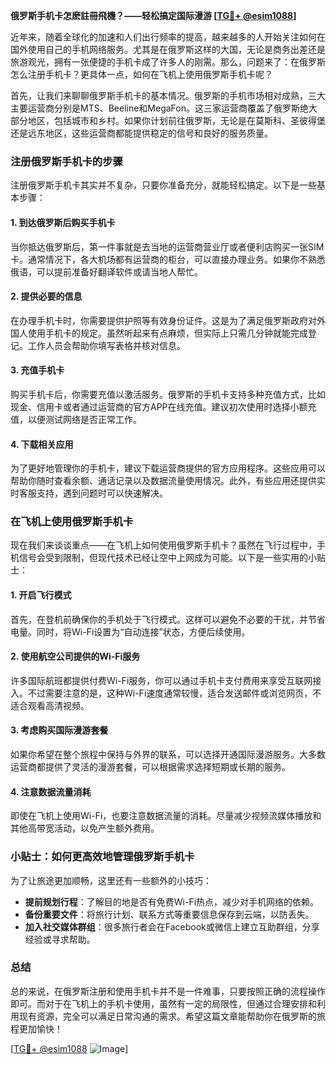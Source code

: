 **俄罗斯手机卡怎麽註冊飛機？——轻松搞定国际漫游 [[TG💪+ @esim1088](https://t.me/s/esim1088)]**

近年来，随着全球化的加速和人们出行频率的提高，越来越多的人开始关注如何在国外使用自己的手机网络服务。尤其是在俄罗斯这样的大国，无论是商务出差还是旅游观光，拥有一张便捷的手机卡成了许多人的刚需。那么，问题来了：在俄罗斯怎么注册手机卡？更具体一点，如何在飞机上使用俄罗斯手机卡呢？

首先，让我们来聊聊俄罗斯手机卡的基本情况。俄罗斯的手机市场相对成熟，三大主要运营商分别是MTS、Beeline和MegaFon。这三家运营商覆盖了俄罗斯绝大部分地区，包括城市和乡村。如果你计划前往俄罗斯，无论是在莫斯科、圣彼得堡还是远东地区，这些运营商都能提供稳定的信号和良好的服务质量。

### 注册俄罗斯手机卡的步骤

注册俄罗斯手机卡其实并不复杂，只要你准备充分，就能轻松搞定。以下是一些基本步骤：

#### 1. 到达俄罗斯后购买手机卡
当你抵达俄罗斯后，第一件事就是去当地的运营商营业厅或者便利店购买一张SIM卡。通常情况下，各大机场都有运营商的柜台，可以直接办理业务。如果你不熟悉俄语，可以提前准备好翻译软件或请当地人帮忙。

#### 2. 提供必要的信息
在办理手机卡时，你需要提供护照等有效身份证件。这是为了满足俄罗斯政府对外国人使用手机卡的规定。虽然听起来有点麻烦，但实际上只需几分钟就能完成登记。工作人员会帮助你填写表格并核对信息。

#### 3. 充值手机卡
购买手机卡后，你需要充值以激活服务。俄罗斯的手机卡支持多种充值方式，比如现金、信用卡或者通过运营商的官方APP在线充值。建议初次使用时选择小额充值，以便测试网络是否正常工作。

#### 4. 下载相关应用
为了更好地管理你的手机卡，建议下载运营商提供的官方应用程序。这些应用可以帮助你随时查看余额、通话记录以及数据流量使用情况。此外，有些应用还提供实时客服支持，遇到问题时可以快速解决。

### 在飞机上使用俄罗斯手机卡

现在我们来谈谈重点——在飞机上如何使用俄罗斯手机卡？虽然在飞行过程中，手机信号会受到限制，但现代技术已经让空中上网成为可能。以下是一些实用的小贴士：

#### 1. 开启飞行模式
首先，在登机前确保你的手机处于飞行模式。这样可以避免不必要的干扰，并节省电量。同时，将Wi-Fi设置为“自动连接”状态，方便后续使用。

#### 2. 使用航空公司提供的Wi-Fi服务
许多国际航班都提供付费Wi-Fi服务，你可以通过手机卡支付费用来享受互联网接入。不过需要注意的是，这种Wi-Fi速度通常较慢，适合发送邮件或浏览网页，不适合观看高清视频。

#### 3. 考虑购买国际漫游套餐
如果你希望在整个旅程中保持与外界的联系，可以选择开通国际漫游服务。大多数运营商都提供了灵活的漫游套餐，可以根据需求选择短期或长期的服务。

#### 4. 注意数据流量消耗
即使在飞机上使用Wi-Fi，也要注意数据流量的消耗。尽量减少视频流媒体播放和其他高带宽活动，以免产生额外费用。

### 小贴士：如何更高效地管理俄罗斯手机卡

为了让旅途更加顺畅，这里还有一些额外的小技巧：

- **提前规划行程**：了解目的地是否有免费Wi-Fi热点，减少对手机网络的依赖。
- **备份重要文件**：将旅行计划、联系方式等重要信息保存到云端，以防丢失。
- **加入社交媒体群组**：很多旅行者会在Facebook或微信上建立互助群组，分享经验或寻求帮助。

### 总结

总的来说，在俄罗斯注册和使用手机卡并不是一件难事，只要按照正确的流程操作即可。而对于在飞机上的手机卡使用，虽然有一定的局限性，但通过合理安排和利用现有资源，完全可以满足日常沟通的需求。希望这篇文章能帮助你在俄罗斯的旅程更加愉快！

[[TG💪+ @esim1088](https://t.me/s/esim1088) ![Image](https://i.postimg.cc/4NQfJmqS/Snipaste-2025-05-13-00-14-12.png)]